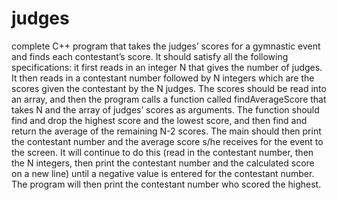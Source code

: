 # judges

complete C++ program that takes the judges’ scores for a gymnastic event and finds each contestant’s score. It should satisfy all the following specifications: it first reads in an integer N that gives the number of judges. It then reads in a contestant number followed by N integers which are the scores given the contestant by the N judges. The scores should be read into an array, and then the program calls a function called findAverageScore that takes N and the array of judges’ scores as arguments. The function should find and drop the highest score and the lowest score, and then find and return the average of the remaining N-2 scores. The main should then print the contestant number and the average score s/he receives for the event to the screen. It will continue to do this (read in the contestant number, then the N integers, then print the contestant number and the calculated score on a new line) until a negative value is entered for the contestant number. The program will then print the contestant number who scored the highest. 
